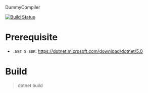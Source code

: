 DummyCompiler

[![Build Status](https://dev.azure.com/allanmercou/DummyCompiler/_apis/build/status/Kiritsu.DummyCompiler?branchName=master)](https://dev.azure.com/allanmercou/DummyCompiler/_build/latest?definitionId=13&branchName=master)

# Prerequisite

- `.NET 5 SDK`: https://dotnet.microsoft.com/download/dotnet/5.0

# Build

> dotnet build
